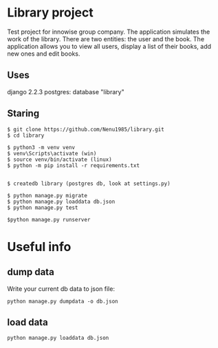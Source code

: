 # Library project

Test project for innowise group company.
The application simulates the work of the library. 
There are two entities: the user and the book. 
The application allows you to view all users, 
display a list of their books, add new ones and 
edit books.

## Uses

django 2.2.3
postgres: database "library"

## Staring
```
$ git clone https://github.com/Nenu1985/library.git
$ cd library

$ python3 -m venv venv
$ venv\Scripts\activate (win)
$ source venv/bin/activate (linux)
$ python -m pip install -r requirements.txt


$ createdb library (postgres db, look at settings.py)

$ python manage.py migrate
$ python manage.py loaddata db.json
$ python manage.py test

$python manage.py runserver
```

# Useful info
## dump data
Write your current db data to json file:
```
python manage.py dumpdata -o db.json
```
## load data
````
python manage.py loaddata db.json
